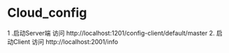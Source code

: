 # Cloud_config

1 .启动Server端
访问 
http://localhost:1201/config-client/default/master
2. 启动Client
访问
http://localhost:2001/info
